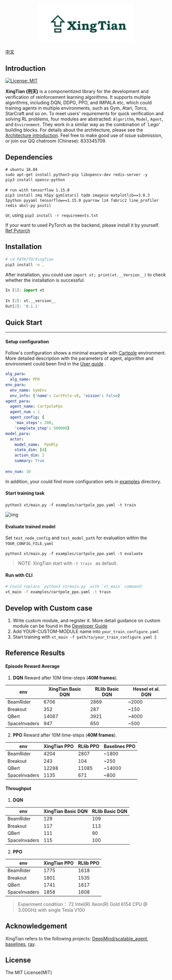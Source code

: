 
<div align="center">
<img width="300px" height="auto" src="./docs/.images/xingtian-logo.png">
</div>


[中文](./README.cn.md)

## Introduction 

[![License: MIT](https://img.shields.io/badge/License-MIT-yellow.svg)](https://opensource.org/licenses/MIT)

**XingTian (刑天)** is a componentized library for the development and verification of reinforcement learning algorithms. It supports multiple algorithms, including DQN, DDPG, PPO, and IMPALA etc, which could training agents in multiple environments, such as Gym, Atari, Torcs, StarCraft and so on.  To meet users' requirements for quick verification and solving RL problems, four modules are abstracted: `Algorithm`, `Model`, `Agent`, and `Environment`. They work in a similar way as the combination of `Lego' building blocks. For details about the architecture, please see the [Architecture introduction](./docs/basic_arch.en.md). Feel free to make good use of issue submission, or join our QQ chatroom (Chinese): 833345709.

## Dependencies

```shell
# ubuntu 18.04
sudo apt-get install python3-pip libopencv-dev redis-server -y
pip3 install opencv-python

# run with tensorflow 1.15.0
pip3 install zmq h5py gym[atari] tqdm imageio matplotlib==3.0.3 Ipython pyyaml tensorflow==1.15.0 pyarrow lz4 fabric2 line_profiler redis absl-py psutil 
```

or, using `pip3 install -r requirements.txt`

If your want to used PyTorch as the backend, please install it by yourself.  [Ref Pytorch](https://pytorch.org/get-started/locally/)




## Installation
```zsh
# cd PATH/TO/XingTian 
pip3 install -e .
```

After installation, you could use `import xt; print(xt.__Version__)`  to check whether the installation is successful. 

```python
In [1]: import xt

In [2]: xt.__version__
Out[2]: '0.1.1'
```



## Quick Start

---------
#### Setup configuration
Follow's configuration shows a minimal example with [Cartpole](https://gym.openai.com/envs/CartPole-v0/) environment. 
More detailed description with the parameters of agent, algorithm and environment could been find in the [User guide](./docs/user.en.md) . 


```yaml
alg_para:
  alg_name: PPO
env_para:
  env_name: GymEnv
  env_info: {'name': CartPole-v0, 'vision': False}
agent_para:
  agent_name: CartpolePpo
  agent_num : 1
  agent_config: {
    'max_steps': 200,
    'complete_step': 500000}
model_para:
  actor:
    model_name:  PpoMlp
    state_dim: [4]
    action_dim: 2
    summary: True

env_num: 10
```

In addition, your could find more configuration sets in [examples](./examples) directory.

#### Start training task

```python3 xt/main.py -f examples/cartpole_ppo.yaml -t train```

![img](./docs/.images/cartpole.gif)  



#### Evaluate trained model

Set `test_node_config` and `test_model_path` for evaluation within the `YOUR_CONFIG_FILE.yaml`

```python3 xt/main.py -f examples/cartpole_ppo.yaml -t evaluate```



> NOTE: XingTian start with `-t train ` as default.

#### Run with CLI

```zsh
# Could replace `python3 xt/main.py` with `xt_main` command!
xt_main -f examples/cartpole_ppo.yaml -t train
```

## Develop with Custom case

1. Write custom module, and register it. More detail guidance on custom module can be found in the [Developer Guide](./docs/developer.en.md)
2. Add YOUR-CUSTOM-MODULE name into `your_train_configure.yaml`
3. Start training with `xt_main -f path/to/your_train_configure.yaml` :)



## Reference Results

#### Episode Reward Average

1. **DQN** Reward after 10M time-steps (**40M frames**).

| env           | XingTian Basic DQN | RLlib Basic DQN | Hessel et al. DQN |
| ------------- | ------------------ | --------------- | ----------------- |
| BeamRider     | 6706               | 2869            | ~2000             |
| Breakout      | 352                | 287             | ~150              |
| QBert         | 14087              | 3921            | ~4000             |
| SpaceInvaders | 947                | 650             | ~500              |

2. **PPO** Reward after 10M time-steps (**40M frames**).

| env           | XingTian PPO | RLlib PPO | Baselines PPO |
| ------------- | ------------ | --------- | ------------- |
| BeamRider     | 4204         | 2807      | ~1800         |
| Breakout      | 243          | 104       | ~250          |
| QBert         | 12288        | 11085     | ~14000        |
| SpaceInvaders | 1135         | 671       | ~800          |

#### Throughput

1. **DQN**

| env           | XingTian Basic DQN | RLlib Basic DQN |
| ------------- | ------------------ | --------------- |
| BeamRider     | 129                | 109             |
| Breakout      | 117                | 113             |
| QBert         | 111                | 90              |
| SpaceInvaders | 115                | 100             |

2. **PPO** 

| env           | XingTian PPO | RLlib PPO |
| ------------- | ------------ | --------- |
| BeamRider     | 1775         | 1618      |
| Breakout      | 1801         | 1535      |
| QBert         | 1741         | 1617      |
| SpaceInvaders | 1858         | 1608      |

> Experiment condition： 72  Intel(R) Xeon(R) Gold 6154 CPU @ 3.00GHz with single Tesla V100

## Acknowledgement

XingTian refers to the following projects: [DeepMind/scalable_agent](https://github.com/deepmind/scalable_agent), [baselines](https://github.com/openai/baselines), [ray](https://github.com/ray-project/ray).

## License

The MIT License(MIT)

